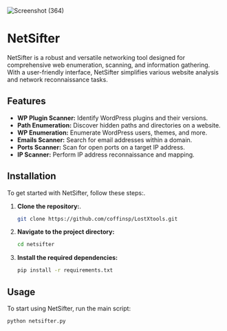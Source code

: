 ![Screenshot (364)](https://github.com/user-attachments/assets/8528e331-eb3d-4cb1-a45d-fe47eef1ec16)
# NetSifter

NetSifter is a robust and versatile networking tool designed for comprehensive web enumeration, scanning, and information gathering. With a user-friendly interface, NetSifter simplifies various website analysis and network reconnaissance tasks.

## Features

- **WP Plugin Scanner:** Identify WordPress plugins and their versions.
- **Path Enumeration:** Discover hidden paths and directories on a website.
- **WP Enumeration:** Enumerate WordPress users, themes, and more.
- **Emails Scanner:** Search for email addresses within a domain.
- **Ports Scanner:** Scan for open ports on a target IP address.
- **IP Scanner:** Perform IP address reconnaissance and mapping.

## Installation

To get started with NetSifter, follow these steps:.

1. **Clone the repository:**.
    ```bash
    git clone https://github.com/coffinsp/LostXtools.git
    ```

2. **Navigate to the project directory:**
    ```bash
    cd netsifter
    ```

3. **Install the required dependencies:**
    ```bash
    pip install -r requirements.txt
    ```

## Usage

To start using NetSifter, run the main script:
```bash
python netsifter.py
